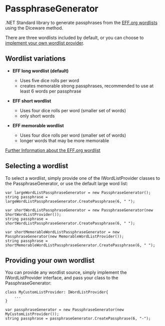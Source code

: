 # PassphraseGenerator
.NET Standard library to generate passphrases from the [EFF.org wordlists](https://www.eff.org/deeplinks/2016/07/new-wordlists-random-passphrases) using the Diceware method.

There are three wordlists included by default, or you can choose to [implement your own wordlist provider](https://github.com/j86mes/PassphraseGenerator/blob/main/README.md#providing-your-own-wordlist).



## Wordlist variations
- **EFF long wordlist (default)** 
  - Uses five dice rolls per word
  - creates memorable strong passphrases, recommended to use at least 6 words per passphrase

- **EFF short wordlist** 
  - Uses four dice rolls per word (smaller set of words)
  - only short words

- **EFF memorable wordlist** 
  - Uses four dice rolls per word (smaller set of words)
  - longer words that may be more memorable

[Further Information about the EFF.org wordlist](https://www.eff.org/deeplinks/2016/07/new-wordlists-random-passphrases)


## Selecting a wordlist

To select a wordlist, simply provide one of the IWordListProvider classes to the PassphraseGenerator, or use the default large word list:
```
var largeWordListPassphraseGenerator = new PassphraseGenerator();
string passphrase = largeWordListPassphraseGenerator.CreatePassphrase(6, " ");

var shortWordListPassphraseGenerator = new PassphraseGenerator(new ShortWordListProvider());
string passphrase = shortWordListPassphraseGenerator.CreatePassphrase(6, " ");

var shortMemorableWordListPassphraseGenerator = new PassphraseGenerator(new MemorableWordListProvider());
string passphrase = shortMemorableWordListPassphraseGenerator.CreatePassphrase(6, " ");

```

## Providing your own wordlist
You can provide any wordlist source, simply implement the IWordListProvider interface, and pass your class to the PassphraseGenerator:

```
class MyCustomListProvider: IWordListProvider{ 
    ... 
}
```

```
var passphraseGenerator = new PassphraseGenerator(new MyCustomListProvider());
string passphrase = passphraseGenerator.CreatePassphrase(6, "-");
```
